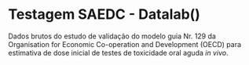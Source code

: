 # Testagem SAEDC - Datalab()

Dados brutos do estudo de validação do modelo guia Nr. 129 da Organisation for Economic Co-operation and Development (OECD) para estimativa de dose inicial de testes de toxicidade oral aguda *in vivo*.
